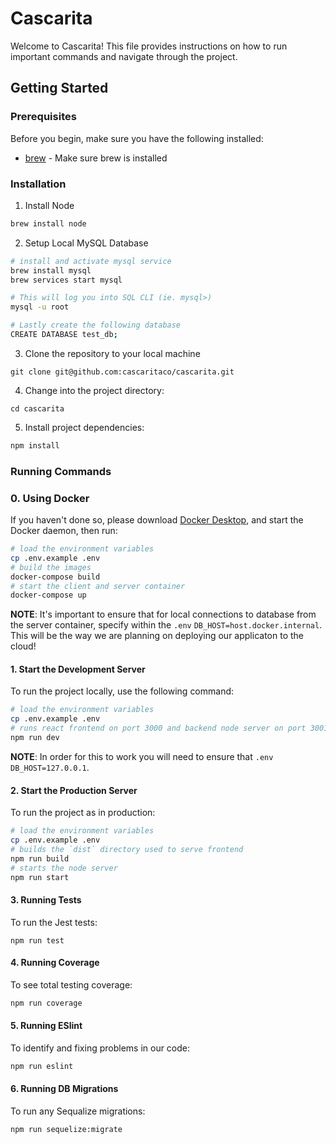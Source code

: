 # Cascarita

Welcome to Cascarita! This file provides instructions on how to run important commands and navigate through the project.

## Getting Started

### Prerequisites

Before you begin, make sure you have the following installed:

- [brew](https://brew.sh/) - Make sure brew is installed

### Installation

1. Install Node

```bash
brew install node
```

2. Setup Local MySQL Database

```bash
# install and activate mysql service
brew install mysql
brew services start mysql

# This will log you into SQL CLI (ie. mysql>)
mysql -u root

# Lastly create the following database
CREATE DATABASE test_db;
```

3. Clone the repository to your local machine

```
git clone git@github.com:cascaritaco/cascarita.git
```

4. Change into the project directory:

```
cd cascarita
```

5. Install project dependencies:

```bash
npm install
```

### Running Commands

### 0. Using Docker

If you haven't done so, please download [Docker Desktop](https://www.docker.com/products/docker-desktop/), and start the Docker daemon, then run:

```bash
# load the environment variables
cp .env.example .env
# build the images
docker-compose build
# start the client and server container
docker-compose up
```

**NOTE**: It's important to ensure that for local connections to database from the server container, specify within the `.env` `DB_HOST=host.docker.internal`. This will be the way we are planning on deploying our applicaton to the cloud!

#### 1. Start the Development Server

To run the project locally, use the following command:

```bash
# load the environment variables
cp .env.example .env
# runs react frontend on port 3000 and backend node server on port 3001
npm run dev
```

**NOTE**: In order for this to work you will need to ensure that `.env` `DB_HOST=127.0.0.1`.

#### 2. Start the Production Server

To run the project as in production:

```bash
# load the environment variables
cp .env.example .env
# builds the `dist` directory used to serve frontend
npm run build
# starts the node server
npm run start
```

#### 3. Running Tests

To run the Jest tests:

```
npm run test
```

#### 4. Running Coverage

To see total testing coverage:

```bash
npm run coverage
```

#### 5. Running ESlint

To identify and fixing problems in our code:

```bash
npm run eslint
```

#### 6. Running DB Migrations

To run any Sequalize migrations:

```bash
npm run sequelize:migrate
```
